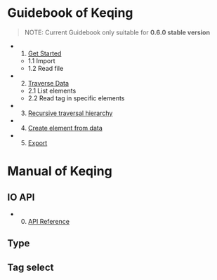 # Guidebook of Keqing

> NOTE: Current Guidebook only suitable for **0.6.0 stable version** 

+ 1. [Get Started](/docs/Guidebook/1.Get_Started.md)
    + 1.1 Import
    + 1.2 Read file
+ 2. [Traverse Data](/docs/Guidebook/2.Traverse_Data.md)
    + 2.1 List elements
    + 2.2 Read tag in specific elements
+ 3. [Recursive traversal hierarchy](/docs/Guidebook/todo)
+ 4. [Create element from data]()
+ 5. [Export]()


# Manual of Keqing

## IO API

+ 0. [API Reference](/docs/Manual/API_Reference.md)

## Type

## Tag select